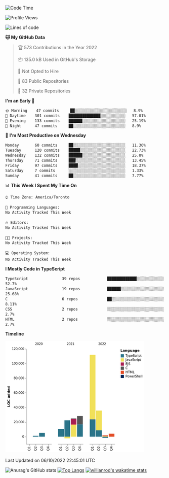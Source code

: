 <!--START_SECTION:waka-->
![Code Time](http://img.shields.io/badge/Code%20Time-289%20hrs%2056%20mins-blue)

![Profile Views](http://img.shields.io/badge/Profile%20Views-0-blue)

![Lines of code](https://img.shields.io/badge/From%20Hello%20World%20I%27ve%20Written-242%20Thousand%20lines%20of%20code-blue)

**🐱 My GitHub Data** 

> 🏆 573 Contributions in the Year 2022
 > 
> 📦 135.0 kB Used in GitHub's Storage 
 > 
> 🚫 Not Opted to Hire
 > 
> 📜 83 Public Repositories 
 > 
> 🔑 32 Private Repositories  
 > 
**I'm an Early 🐤** 

```text
🌞 Morning    47 commits     ██░░░░░░░░░░░░░░░░░░░░░░░   8.9% 
🌆 Daytime    301 commits    ██████████████░░░░░░░░░░░   57.01% 
🌃 Evening    133 commits    ██████░░░░░░░░░░░░░░░░░░░   25.19% 
🌙 Night      47 commits     ██░░░░░░░░░░░░░░░░░░░░░░░   8.9%

```
📅 **I'm Most Productive on Wednesday** 

```text
Monday       60 commits     ██░░░░░░░░░░░░░░░░░░░░░░░   11.36% 
Tuesday      120 commits    █████░░░░░░░░░░░░░░░░░░░░   22.73% 
Wednesday    132 commits    ██████░░░░░░░░░░░░░░░░░░░   25.0% 
Thursday     71 commits     ███░░░░░░░░░░░░░░░░░░░░░░   13.45% 
Friday       97 commits     ████░░░░░░░░░░░░░░░░░░░░░   18.37% 
Saturday     7 commits      ░░░░░░░░░░░░░░░░░░░░░░░░░   1.33% 
Sunday       41 commits     ██░░░░░░░░░░░░░░░░░░░░░░░   7.77%

```


📊 **This Week I Spent My Time On** 

```text
⌚︎ Time Zone: America/Toronto

💬 Programming Languages: 
No Activity Tracked This Week

🔥 Editors: 
No Activity Tracked This Week

🐱‍💻 Projects: 
No Activity Tracked This Week

💻 Operating System: 
No Activity Tracked This Week

```

**I Mostly Code in TypeScript** 

```text
TypeScript               39 repos            █████████████░░░░░░░░░░░░   52.7% 
JavaScript               19 repos            ██████░░░░░░░░░░░░░░░░░░░   25.68% 
C                        6 repos             ██░░░░░░░░░░░░░░░░░░░░░░░   8.11% 
CSS                      2 repos             ░░░░░░░░░░░░░░░░░░░░░░░░░   2.7% 
HTML                     2 repos             ░░░░░░░░░░░░░░░░░░░░░░░░░   2.7%

```


**Timeline**

![Chart not found](https://raw.githubusercontent.com/wise-introvert/wise-introvert/master/charts/bar_graph.png) 


 Last Updated on 06/10/2022 22:45:01 UTC
<!--END_SECTION:waka-->

![Anurag's GitHub stats](https://github-readme-stats.vercel.app/api?username=wise-introvert&count_private=true&show_icons=true)
[![Top Langs](https://github-readme-stats.vercel.app/api/top-langs/?username=wise-introvert&langs_count=10)](https://github.com/anuraghazra/github-readme-stats)
[![willianrod's wakatime stats](https://github-readme-stats.vercel.app/api/wakatime?username=wiseintrovert)](https://github.com/anuraghazra/github-readme-stats)
